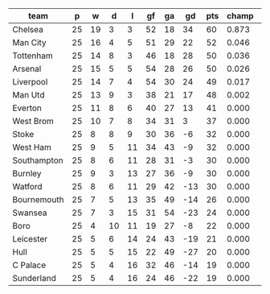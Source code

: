 |    team     | p  | w  | d  | l  | gf | ga | gd  | pts | champ | top2  | top3  | top4  |  5-7  | bot4  | bot3  | bot2  |
|-------------|----|----|----|----|----|----|-----|-----|-------|-------|-------|-------|-------|-------|-------|-------|
| Chelsea     | 25 | 19 |  3 |  3 | 52 | 18 |  34 |  60 | 0.873 | 0.963 | 0.988 | 0.997 | 0.003 | 0.000 | 0.000 | 0.000|
| Man City    | 25 | 16 |  4 |  5 | 51 | 29 |  22 |  52 | 0.046 | 0.313 | 0.552 | 0.759 | 0.241 | 0.000 | 0.000 | 0.000|
| Tottenham   | 25 | 14 |  8 |  3 | 46 | 18 |  28 |  50 | 0.036 | 0.291 | 0.537 | 0.743 | 0.256 | 0.000 | 0.000 | 0.000|
| Arsenal     | 25 | 15 |  5 |  5 | 54 | 28 |  26 |  50 | 0.026 | 0.235 | 0.451 | 0.670 | 0.330 | 0.000 | 0.000 | 0.000|
| Liverpool   | 25 | 14 |  7 |  4 | 54 | 30 |  24 |  49 | 0.017 | 0.159 | 0.354 | 0.579 | 0.421 | 0.000 | 0.000 | 0.000|
| Man Utd     | 25 | 13 |  9 |  3 | 38 | 21 |  17 |  48 | 0.002 | 0.039 | 0.117 | 0.245 | 0.749 | 0.000 | 0.000 | 0.000|
| Everton     | 25 | 11 |  8 |  6 | 40 | 27 |  13 |  41 | 0.000 | 0.000 | 0.001 | 0.007 | 0.812 | 0.000 | 0.000 | 0.000|
| West Brom   | 25 | 10 |  7 |  8 | 34 | 31 |   3 |  37 | 0.000 | 0.000 | 0.000 | 0.000 | 0.157 | 0.000 | 0.000 | 0.000|
| Stoke       | 25 |  8 |  8 |  9 | 30 | 36 |  -6 |  32 | 0.000 | 0.000 | 0.000 | 0.000 | 0.008 | 0.015 | 0.005 | 0.001|
| West Ham    | 25 |  9 |  5 | 11 | 34 | 43 |  -9 |  32 | 0.000 | 0.000 | 0.000 | 0.000 | 0.005 | 0.028 | 0.010 | 0.003|
| Southampton | 25 |  8 |  6 | 11 | 28 | 31 |  -3 |  30 | 0.000 | 0.000 | 0.000 | 0.000 | 0.008 | 0.013 | 0.003 | 0.001|
| Burnley     | 25 |  9 |  3 | 13 | 27 | 36 |  -9 |  30 | 0.000 | 0.000 | 0.000 | 0.000 | 0.007 | 0.027 | 0.009 | 0.003|
| Watford     | 25 |  8 |  6 | 11 | 29 | 42 | -13 |  30 | 0.000 | 0.000 | 0.000 | 0.000 | 0.003 | 0.044 | 0.020 | 0.006|
| Bournemouth | 25 |  7 |  5 | 13 | 35 | 49 | -14 |  26 | 0.000 | 0.000 | 0.000 | 0.000 | 0.000 | 0.247 | 0.132 | 0.056|
| Swansea     | 25 |  7 |  3 | 15 | 31 | 54 | -23 |  24 | 0.000 | 0.000 | 0.000 | 0.000 | 0.000 | 0.322 | 0.189 | 0.089|
| Boro        | 25 |  4 | 10 | 11 | 19 | 27 |  -8 |  22 | 0.000 | 0.000 | 0.000 | 0.000 | 0.000 | 0.345 | 0.206 | 0.098|
| Leicester   | 25 |  5 |  6 | 14 | 24 | 43 | -19 |  21 | 0.000 | 0.000 | 0.000 | 0.000 | 0.000 | 0.588 | 0.420 | 0.251|
| Hull        | 25 |  5 |  5 | 15 | 22 | 49 | -27 |  20 | 0.000 | 0.000 | 0.000 | 0.000 | 0.000 | 0.665 | 0.510 | 0.328|
| C Palace    | 25 |  5 |  4 | 16 | 32 | 46 | -14 |  19 | 0.000 | 0.000 | 0.000 | 0.000 | 0.000 | 0.852 | 0.743 | 0.568|
| Sunderland  | 25 |  5 |  4 | 16 | 24 | 46 | -22 |  19 | 0.000 | 0.000 | 0.000 | 0.000 | 0.000 | 0.854 | 0.755 | 0.597|
